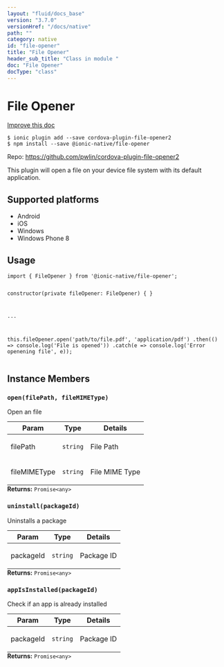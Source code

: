 ```yaml
---
layout: "fluid/docs_base"
version: "3.7.0"
versionHref: "/docs/native"
path: ""
category: native
id: "file-opener"
title: "File Opener"
header_sub_title: "Class in module "
doc: "File Opener"
docType: "class"
---
```


<h1 class="api-title">File Opener</h1>

<a class="improve-v2-docs" href="http://github.com/driftyco/ionic-native/edit/master/src/@ionic-native/plugins/file-opener/index.ts#L1">
  Improve this doc
</a>






<pre><code class="nohighlight">$ ionic plugin add --save cordova-plugin-file-opener2
$ npm install --save @ionic-native/file-opener
</code></pre>
<p>Repo:
  <a href="https://github.com/pwlin/cordova-plugin-file-opener2">
    https://github.com/pwlin/cordova-plugin-file-opener2
  </a>
</p>


<p>This plugin will open a file on your device file system with its default application.</p>




<h2>Supported platforms</h2>
<ul>
  <li>Android</li><li>iOS</li><li>Windows</li><li>Windows Phone 8</li>
</ul>






<h2>Usage</h2>
<pre><code class="lang-typescript">import { FileOpener } from &#39;@ionic-native/file-opener&#39;;

constructor(private fileOpener: FileOpener) { }

...

this.fileOpener.open(&#39;path/to/file.pdf&#39;, &#39;application/pdf&#39;)
  .then(() =&gt; console.log(&#39;File is opened&#39;))
  .catch(e =&gt; console.log(&#39;Error openening file&#39;, e));
</code></pre>








<h2>Instance Members</h2>
<h3><a class="anchor" name="open" href="#open"></a><code>open(filePath,&nbsp;fileMIMEType)</code></h3>




Open an file
<table class="table param-table" style="margin:0;">
  <thead>
  <tr>
    <th>Param</th>
    <th>Type</th>
    <th>Details</th>
  </tr>
  </thead>
  <tbody>
  <tr>
    <td>
      filePath</td>
    <td>
      <code>string</code>
    </td>
    <td>
      <p>File Path</p>
</td>
  </tr>
  
  <tr>
    <td>
      fileMIMEType</td>
    <td>
      <code>string</code>
    </td>
    <td>
      <p>File MIME Type</p>
</td>
  </tr>
  </tbody>
</table>

<div class="return-value" markdown="1">
  <i class="icon ion-arrow-return-left"></i>
  <b>Returns:</b> <code>Promise&lt;any&gt;</code> 
</div><h3><a class="anchor" name="uninstall" href="#uninstall"></a><code>uninstall(packageId)</code></h3>




Uninstalls a package
<table class="table param-table" style="margin:0;">
  <thead>
  <tr>
    <th>Param</th>
    <th>Type</th>
    <th>Details</th>
  </tr>
  </thead>
  <tbody>
  <tr>
    <td>
      packageId</td>
    <td>
      <code>string</code>
    </td>
    <td>
      <p>Package ID</p>
</td>
  </tr>
  </tbody>
</table>

<div class="return-value" markdown="1">
  <i class="icon ion-arrow-return-left"></i>
  <b>Returns:</b> <code>Promise&lt;any&gt;</code> 
</div><h3><a class="anchor" name="appIsInstalled" href="#appIsInstalled"></a><code>appIsInstalled(packageId)</code></h3>




Check if an app is already installed
<table class="table param-table" style="margin:0;">
  <thead>
  <tr>
    <th>Param</th>
    <th>Type</th>
    <th>Details</th>
  </tr>
  </thead>
  <tbody>
  <tr>
    <td>
      packageId</td>
    <td>
      <code>string</code>
    </td>
    <td>
      <p>Package ID</p>
</td>
  </tr>
  </tbody>
</table>

<div class="return-value" markdown="1">
  <i class="icon ion-arrow-return-left"></i>
  <b>Returns:</b> <code>Promise&lt;any&gt;</code> 
</div>






